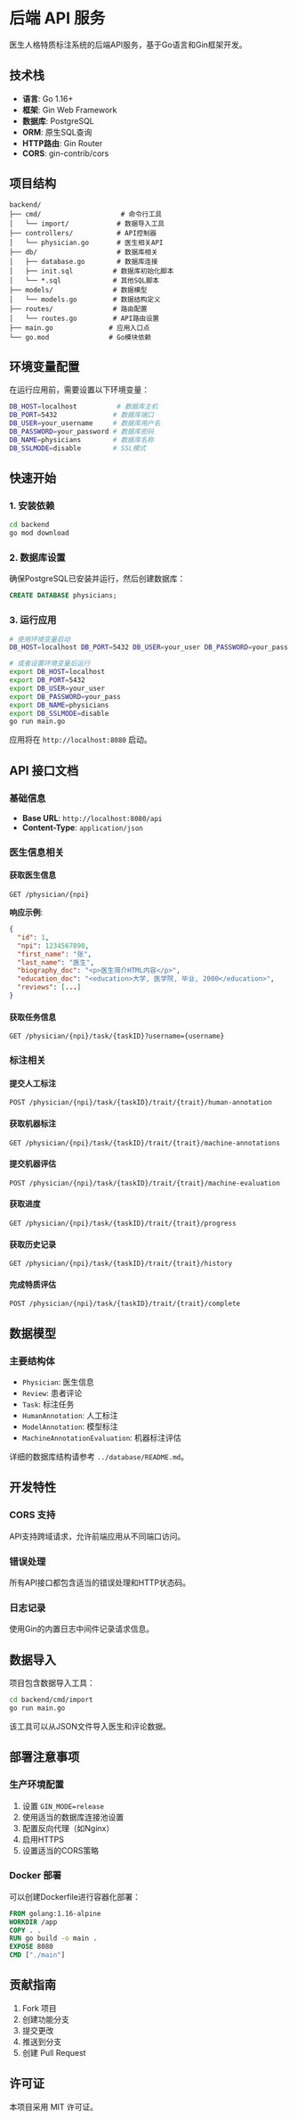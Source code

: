 # 后端 API 服务

医生人格特质标注系统的后端API服务，基于Go语言和Gin框架开发。

## 技术栈

- **语言**: Go 1.16+
- **框架**: Gin Web Framework
- **数据库**: PostgreSQL
- **ORM**: 原生SQL查询
- **HTTP路由**: Gin Router
- **CORS**: gin-contrib/cors

## 项目结构

```
backend/
├── cmd/                    # 命令行工具
│   └── import/            # 数据导入工具
├── controllers/           # API控制器
│   └── physician.go       # 医生相关API
├── db/                    # 数据库相关
│   ├── database.go        # 数据库连接
│   ├── init.sql          # 数据库初始化脚本
│   └── *.sql             # 其他SQL脚本
├── models/               # 数据模型
│   └── models.go         # 数据结构定义
├── routes/               # 路由配置
│   └── routes.go         # API路由设置
├── main.go              # 应用入口点
└── go.mod               # Go模块依赖
```

## 环境变量配置

在运行应用前，需要设置以下环境变量：

```bash
DB_HOST=localhost          # 数据库主机
DB_PORT=5432              # 数据库端口
DB_USER=your_username     # 数据库用户名
DB_PASSWORD=your_password # 数据库密码
DB_NAME=physicians        # 数据库名称
DB_SSLMODE=disable        # SSL模式
```

## 快速开始

### 1. 安装依赖

```bash
cd backend
go mod download
```

### 2. 数据库设置

确保PostgreSQL已安装并运行，然后创建数据库：

```sql
CREATE DATABASE physicians;
```

### 3. 运行应用

```bash
# 使用环境变量启动
DB_HOST=localhost DB_PORT=5432 DB_USER=your_user DB_PASSWORD=your_pass DB_NAME=physicians DB_SSLMODE=disable go run main.go

# 或者设置环境变量后运行
export DB_HOST=localhost
export DB_PORT=5432
export DB_USER=your_user
export DB_PASSWORD=your_pass
export DB_NAME=physicians
export DB_SSLMODE=disable
go run main.go
```

应用将在 `http://localhost:8080` 启动。

## API 接口文档

### 基础信息

- **Base URL**: `http://localhost:8080/api`
- **Content-Type**: `application/json`

### 医生信息相关

#### 获取医生信息
```
GET /physician/{npi}
```

**响应示例**:
```json
{
  "id": 1,
  "npi": 1234567890,
  "first_name": "张",
  "last_name": "医生",
  "biography_doc": "<p>医生简介HTML内容</p>",
  "education_doc": "<education>大学, 医学院, 毕业, 2000</education>",
  "reviews": [...]
}
```

#### 获取任务信息
```
GET /physician/{npi}/task/{taskID}?username={username}
```

### 标注相关

#### 提交人工标注
```
POST /physician/{npi}/task/{taskID}/trait/{trait}/human-annotation
```

#### 获取机器标注
```
GET /physician/{npi}/task/{taskID}/trait/{trait}/machine-annotations
```

#### 提交机器评估
```
POST /physician/{npi}/task/{taskID}/trait/{trait}/machine-evaluation
```

#### 获取进度
```
GET /physician/{npi}/task/{taskID}/trait/{trait}/progress
```

#### 获取历史记录
```
GET /physician/{npi}/task/{taskID}/trait/{trait}/history
```

#### 完成特质评估
```
POST /physician/{npi}/task/{taskID}/trait/{trait}/complete
```

## 数据模型

### 主要结构体

- `Physician`: 医生信息
- `Review`: 患者评论
- `Task`: 标注任务
- `HumanAnnotation`: 人工标注
- `ModelAnnotation`: 模型标注
- `MachineAnnotationEvaluation`: 机器标注评估

详细的数据库结构请参考 `../database/README.md`。

## 开发特性

### CORS 支持
API支持跨域请求，允许前端应用从不同端口访问。

### 错误处理
所有API接口都包含适当的错误处理和HTTP状态码。

### 日志记录
使用Gin的内置日志中间件记录请求信息。

## 数据导入

项目包含数据导入工具：

```bash
cd backend/cmd/import
go run main.go
```

该工具可以从JSON文件导入医生和评论数据。

## 部署注意事项

### 生产环境配置

1. 设置 `GIN_MODE=release`
2. 使用适当的数据库连接池设置
3. 配置反向代理（如Nginx）
4. 启用HTTPS
5. 设置适当的CORS策略

### Docker 部署

可以创建Dockerfile进行容器化部署：

```dockerfile
FROM golang:1.16-alpine
WORKDIR /app
COPY . .
RUN go build -o main .
EXPOSE 8080
CMD ["./main"]
```

## 贡献指南

1. Fork 项目
2. 创建功能分支
3. 提交更改
4. 推送到分支
5. 创建 Pull Request

## 许可证

本项目采用 MIT 许可证。
